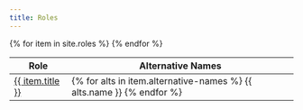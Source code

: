 ```yaml
---
title: Roles
---
```



<table class="table">
  <thead>
    <tr>
      <th>Role</th>
      <th>Alternative Names</th>
    </tr>
  </thead>
  <tbody>
  {% for item in site.roles %}
    <tr>
      <td data-sortable="true">
    <a href="{{ item.url }}">
      {{ item.title }}
    </a>
      </td>
      <td>
      {% for alts in item.alternative-names %}
      {{ alts.name }}
      {% endfor %}
      </td>
    </tr>
  {% endfor %}
  </tbody>
</table>

